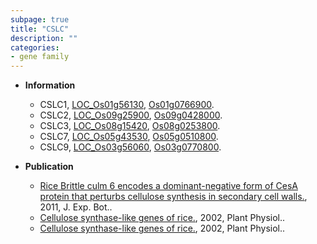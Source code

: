 ```yaml
---
subpage: true
title: "CSLC"
description: ""
categories:
- gene family
---
```


* **Information**  
    + CSLC1, [LOC_Os01g56130](http://rice.plantbiology.msu.edu/cgi-bin/ORF_infopage.cgi?orf=LOC_Os01g56130), [Os01g0766900](http://rapdb.dna.affrc.go.jp/viewer/gbrowse_details/irgsp1?name=Os01g0766900).
    + CSLC2, [LOC_Os09g25900](http://rice.plantbiology.msu.edu/cgi-bin/ORF_infopage.cgi?orf=LOC_Os09g25900), [Os09g0428000](http://rapdb.dna.affrc.go.jp/viewer/gbrowse_details/irgsp1?name=Os09g0428000).
    + CSLC3, [LOC_Os08g15420](http://rice.plantbiology.msu.edu/cgi-bin/ORF_infopage.cgi?orf=LOC_Os08g15420), [Os08g0253800](http://rapdb.dna.affrc.go.jp/viewer/gbrowse_details/irgsp1?name=Os08g0253800).
    + CSLC7, [LOC_Os05g43530](http://rice.plantbiology.msu.edu/cgi-bin/ORF_infopage.cgi?orf=LOC_Os05g43530), [Os05g0510800](http://rapdb.dna.affrc.go.jp/viewer/gbrowse_details/irgsp1?name=Os05g0510800).
    + CSLC9, [LOC_Os03g56060](http://rice.plantbiology.msu.edu/cgi-bin/ORF_infopage.cgi?orf=LOC_Os03g56060), [Os03g0770800](http://rapdb.dna.affrc.go.jp/viewer/gbrowse_details/irgsp1?name=Os03g0770800).

* **Publication**  
    + [Rice Brittle culm 6 encodes a dominant-negative form of CesA protein that perturbs cellulose synthesis in secondary cell walls.](http://www.ncbi.nlm.nih.gov/pubmed?term=Rice+Brittle+culm+6+encodes+a+dominant-negative+form+of+CesA+protein+that+perturbs+cellulose+synthesis+in+secondary+cell+walls.%5BTitle%5D), 2011, J. Exp. Bot..
    + [Cellulose synthase-like genes of rice.](http://www.ncbi.nlm.nih.gov/pubmed?term=Cellulose+synthase-like+genes+of+rice.%5BTitle%5D), 2002, Plant Physiol..
    + [Cellulose synthase-like genes of rice.](http://www.ncbi.nlm.nih.gov/pubmed?term=Cellulose+synthase-like+genes+of+rice.%5BTitle%5D), 2002, Plant Physiol..


